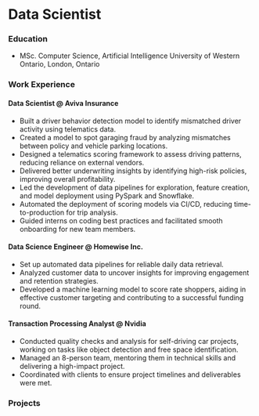 # Data Scientist 

### Education

- MSc. Computer Science, Artificial Intelligence
  University of Western Ontario, London, Ontario

### Work Experience

#### Data Scientist @ Aviva Insurance

- Built a driver behavior detection model to identify mismatched driver activity using telematics data.
- Created a model to spot garaging fraud by analyzing mismatches between policy and vehicle parking locations.
- Designed a telematics scoring framework to assess driving patterns, reducing reliance on external vendors.
- Delivered better underwriting insights by identifying high-risk policies, improving overall profitability.
- Led the development of data pipelines for exploration, feature creation, and model deployment using PySpark and Snowflake.
- Automated the deployment of scoring models via CI/CD, reducing time-to-production for trip analysis.
- Guided interns on coding best practices and facilitated smooth onboarding for new team members.

#### Data Science Engineer @ Homewise Inc.

- Set up automated data pipelines for reliable daily data retrieval.
- Analyzed customer data to uncover insights for improving engagement and retention strategies.
- Developed a machine learning model to score rate shoppers, aiding in effective customer targeting and contributing to a successful funding round.

#### Transaction Processing Analyst @ Nvidia

- Conducted quality checks and analysis for self-driving car projects, working on tasks like object detection and free space identification.
- Managed an 8-person team, mentoring them in technical skills and delivering a high-impact project.
- Coordinated with clients to ensure project timelines and deliverables were met.

### Projects
